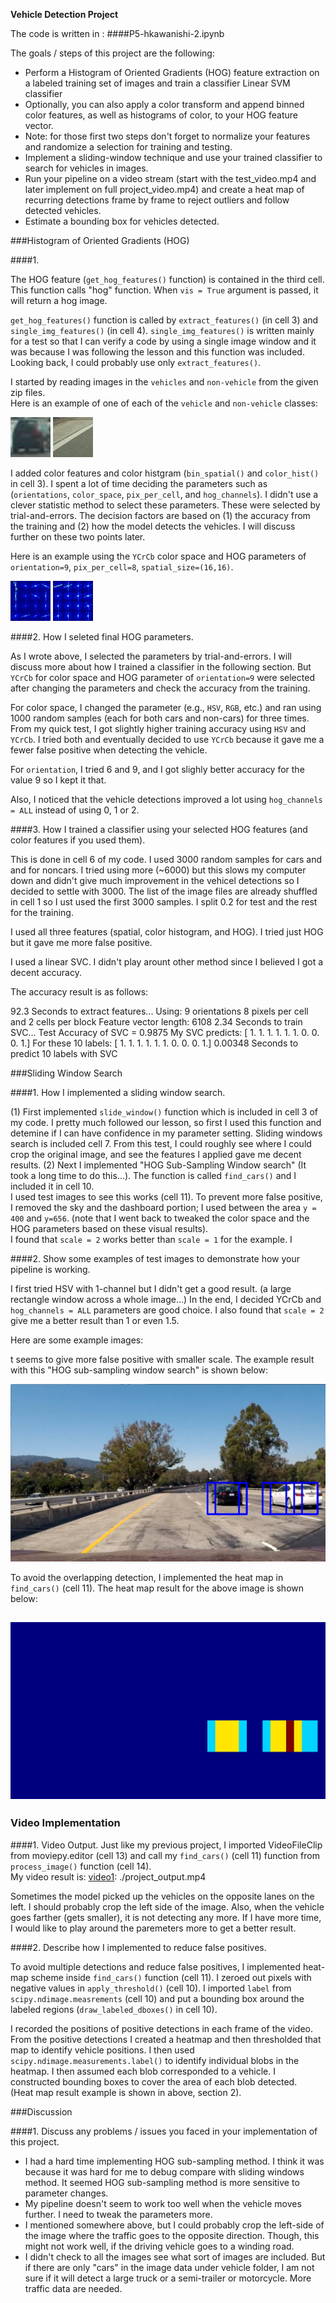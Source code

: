 **Vehicle Detection Project**

The code is written in : ####P5-hkawanishi-2.ipynb

The goals / steps of this project are the following:

* Perform a Histogram of Oriented Gradients (HOG) feature extraction on a labeled training set of images and train a classifier Linear SVM classifier
* Optionally, you can also apply a color transform and append binned color features, as well as histograms of color, to your HOG feature vector. 
* Note: for those first two steps don't forget to normalize your features and randomize a selection for training and testing.
* Implement a sliding-window technique and use your trained classifier to search for vehicles in images.
* Run your pipeline on a video stream (start with the test_video.mp4 and later implement on full project_video.mp4) and create a heat map of recurring detections frame by frame to reject outliers and follow detected vehicles.
* Estimate a bounding box for vehicles detected.

[//]: # (Image References)
[image1]: ./output_images/car_image_example.jpg
[image2]: ./output_images/noncar_image_example.jpg
[image3]: ./output_images/car_hog_image_example.jpg
[image4]: ./output_images/noncar_hog_image_example.jpg
[image5]: ./output_images/car_image_with_boxes1.jpg
[image6]: ./output_images/heat_image1.jpg
[video1]: ./project_output.mp4


###Histogram of Oriented Gradients (HOG)

####1. 

The HOG feature (`get_hog_features()` function) is contained in the third cell.  This function calls "hog" function.  When `vis = True` argument is passed, it will return a hog image.  

`get_hog_features()` function is called by `extract_features()` (in cell 3) and `single_img_features()` (in cell 4).  `single_img_features()` is written mainly for a test so that I can verify a code by using a single image window and it was because I was following the lesson and this function was included.  Looking back, I could probably use only `extract_features()`.

I started by reading images in the `vehicles` and `non-vehicle` from the given zip files.  
Here is an example of one of each of the `vehicle` and `non-vehicle` classes:

![car image example][image1]
![non-car image example][image2]

I added color features and color histgram (`bin_spatial()` and `color_hist()` in cell 3).  I spent a lot of time deciding the parameters such as (`orientations`, `color_space`, `pix_per_cell`, and `hog_channels`).
I didn't use a clever statistic method to select these parameters. These were selected by trial-and-errors. The decision factors are based on (1) the accuracy from the training and (2) how the model detects the vehicles.  I will discuss further on these two points later.

Here is an example using the `YCrCb` color space and HOG parameters of `orientation=9`, `pix_per_cell=8`, `spatial_size=(16,16)`.

![car hog image example][image3]
![noncar hog image example][image4]

####2. How I seleted final HOG parameters.

As I wrote above, I selected the parameters by trial-and-errors. I will discuss more about how I trained a classifier in the following section.  But `YCrCb` for color space and HOG parameter of `orientation=9` were selected after changing the parameters and check the accuracy from the training.

For color space, I changed the parameter (e.g., `HSV`, `RGB`, etc.) and ran using 1000 random samples (each for both cars and non-cars) for three times.  From my quick test, I got slightly higher training accuracy using `HSV` and `YCrCb`.  I tried both and eventually decided to use `YCrCb` because it gave me a fewer false positive when detecting the vehicle. 

For `orientation`, I tried 6 and 9, and I got slighly better accuracy for the value 9 so I kept it that.

Also, I noticed that the vehicle detections improved a lot using `hog_channels = ALL` instead of using 0, 1 or 2.  


####3. How I trained a classifier using your selected HOG features (and color features if you used them).

This is done in cell 6 of my code.
I used 3000 random samples for cars and and for noncars.  I tried using more (~6000) but this slows my computer down and didn't give much improvement in the vehicel detections so I decided to settle with 3000.  The list of the image files are already shuffled in cell 1 so I ust used the first 3000 samples.
I split 0.2 for test and the rest for the training.  

I used all three features (spatial, color histogram, and HOG).  I tried just HOG but it gave me more false positive.  

I used a linear SVC.  I didn't play arount other method since I believed I got a decent accuracy.  

The accuracy result is as follows:

92.3 Seconds to extract features...
Using: 9 orientations 8 pixels per cell and 2 cells per block
Feature vector length: 6108
2.34 Seconds to train SVC...
Test Accuracy of SVC =  0.9875
My SVC predicts:  [ 1.  1.  1.  1.  1.  1.  0.  0.  0.  1.]
For these 10 labels:  [ 1.  1.  1.  1.  1.  1.  0.  0.  0.  1.]
0.00348 Seconds to predict 10 labels with SVC

###Sliding Window Search

####1. How I implemented a sliding window search.  

(1) First implemented `slide_window()` function which is included in cell 3 of my code. I pretty much followed our lesson, so first I used this function and detemine if I can have confidence in my parameter setting.  Sliding windows search is included cell 7.  From this test, I could roughly see where I could crop the original image, and see the features I applied gave me decent results.
(2) Next I implemented "HOG Sub-Sampling Window search" (It took a long time to do this...).  The function is called `find_cars()` and I included it in cell 10.  
I used test images to see this works (cell 11).  To prevent more false positive, I removed the sky and the dashboard portion; I used between the area `y = 400` and `y=656`.  (note that I went back to tweaked the color space and the HOG parameters based on these visual results).  
I found that `scale = 2` works better than `scale = 1` for the example.  I

####2. Show some examples of test images to demonstrate how your pipeline is working.  

I first tried HSV with 1-channel but I didn't get a good result. (a large rectangle window across a whole image...) In the end, I decided YCrCb and `hog_channels = ALL` parameters are good choice.  I also found that `scale = 2` give me a better result than 1 or even 1.5.  

Here are some example images:

t seems to give more false positive with smaller scale.  The example result with this "HOG sub-sampling window search" is shown below:

![HOG sub-sampling window search result][image5]

To avoid the overlapping detection, I implemented the heat map in `find_cars()` (cell 11).  The heat map result for the above image is shown below:

![heat map][image6]
---

### Video Implementation

####1. Video Output.
Just like my previous project, I imported VideoFileClip from moviepy.editor (cell 13) and call my `find_cars()` (cell 11) function from `process_image()` function (cell 14).  
My video result is:
[video1]: ./project_output.mp4

Sometimes the model picked up the vehicles on the opposite lanes on the left.  I should probably crop the left side of the image.  Also, when the vehicle goes farther (gets smaller), it is not detecting any more.  If I have more time, I would like to play around the paremeters more to get a better result.  


####2. Describe how I implemented to reduce false positives. 

To avoid multiple detections and reduce false positives, I implemented heat-map scheme inside `find_cars()` function (cell 11).  I zeroed out pixels with negative values in `apply_threshold()` (cell 10).  I imported `label` from `scipy.ndimage.measrements`  (cell 10) and put a bounding box around the labeled regions (`draw_labeled_dboxes()` in cell 10).  

I recorded the positions of positive detections in each frame of the video.  From the positive detections I created a heatmap and then thresholded that map to identify vehicle positions.  I then used `scipy.ndimage.measurements.label()` to identify individual blobs in the heatmap.  I then assumed each blob corresponded to a vehicle.  I constructed bounding boxes to cover the area of each blob detected.  
(Heat map result example is shown in above, section 2).  


###Discussion

####1. Discuss any problems / issues you faced in your implementation of this project.  

* I had a hard time implementing HOG sub-sampling method.  I think it was because it was hard for me to debug compare with sliding windows method.  It seemed HOG sub-sampling method is more sensitive to parameter changes.  
* My pipeline doesn't seem to work too well when the vehicle moves further.  I need to tweak the parameters more.  
* I mentioned somewhere above, but I could probably crop the left-side of the image where the traffic goes to the opposite direction.  Though, this might not work well, if the driving vehicle goes to a winding road. 
* I didn't check to all the images see what sort of images are included.  But if there are only "cars" in the image data under vehicle folder, I am not sure if it will detect a large truck or a semi-trailer or motorcycle.  More traffic data are needed.



